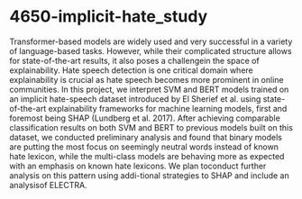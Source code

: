 # 4650-implicit-hate_study
Transformer-based  models  are  widely  used  and very successful in a variety of language-based tasks. However, while their complicated structure allows for state-of-the-art results, it also poses a challengein the space of explainability.  Hate speech detection is one critical domain where explainability is crucial as hate speech becomes more prominent in online communities. In this project, we interpret SVM and BERT models trained on an implicit hate-speech dataset introduced by El Sherief et al. using state-of-the-art explainability frameworks for machine learning models, first and foremost being SHAP (Lundberg et al.  2017).  After achieving comparable classification results on both SVM and BERT to previous models built on this dataset, we conducted preliminary analysis and found that binary models are putting the most focus on seemingly neutral words instead of known hate lexicon, while the multi-class models are behaving more as expected with an emphasis on known hate lexicons.  We plan toconduct further analysis on this pattern using addi-tional strategies to SHAP and include an analysisof ELECTRA.

